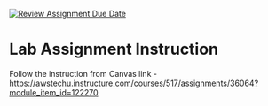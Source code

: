 [![Review Assignment Due Date](https://classroom.github.com/assets/deadline-readme-button-24ddc0f5d75046c5622901739e7c5dd533143b0c8e959d652212380cedb1ea36.svg)](https://classroom.github.com/a/elKw7vT3)
# Lab Assignment Instruction

Follow the instruction from Canvas link - https://awstechu.instructure.com/courses/517/assignments/36064?module_item_id=122270
